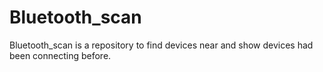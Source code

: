 # Bluetooth_scan
Bluetooth_scan is a repository to find devices near and show devices had been connecting before.
